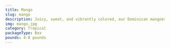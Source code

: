 ```yaml
---
title: Mango
slug: mango
description: Juicy, sweet, and vibrantly colored, our Dominican mangoes are cultivated under optimal tropical conditions. Known for their rich flavor and smooth texture, they are handpicked at peak ripeness to ensure premium quality. Perfect for retail, foodservice, or wholesale distribution.
img: mango.jpg
category: Tropical
packageType: Box
pounds: 4-8 pounds
---
```

